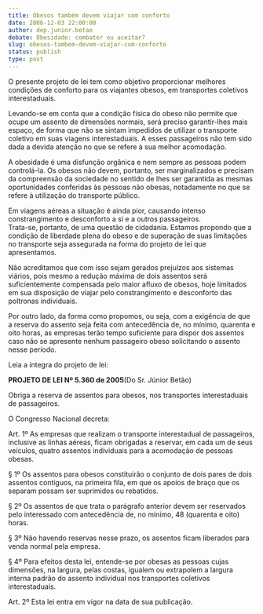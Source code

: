 ```yaml
---
title: Obesos também devem viajar com conforto
date: 2006-12-03 22:00:00
author: dep.junior.betao
debate: Obesidade: combater ou aceitar?
slug: obesos-tambem-devem-viajar-com-conforto
status: publish 
type: post
---
```


O presente projeto de lei tem como objetivo proporcionar melhores condições de conforto para os viajantes obesos, em transportes coletivos interestaduais.  
  
Levando-se em conta que a condição física do obeso não permite que ocupe um assento de dimensões normais, será preciso garantir-lhes mais espaço, de forma que não se sintam impedidos de utilizar o transporte coletivo em suas viagens interestaduais. A esses passageiros não tem sido dada a devida atenção no que se refere à sua melhor acomodação.  
  
A obesidade é uma disfunção orgânica e nem sempre as pessoas podem controlá-la. Os obesos não devem, portanto, ser marginalizados e precisam da compreensão da sociedade no sentido de lhes ser garantida as mesmas oportunidades conferidas às pessoas não obesas, notadamente no que se refere à utilização do transporte público.  
  
Em viagens aéreas a situação é ainda pior, causando intenso constrangimento e desconforto a si e a outros passageiros.  
Trata-se, portanto, de uma questão de cidadania. Estamos propondo que a condição de liberdade plena do obeso e de superação de suas limitações no transporte seja assegurada na forma do projeto de lei que apresentamos.  
  
Não acreditamos que com isso sejam gerados prejuízos aos sistemas viários, pois mesmo a redução máxima de dois assentos será suficientemente compensada pelo maior afluxo de obesos, hoje limitados em sua disposição de viajar pelo constrangimento e desconforto das poltronas individuais. 


Por outro lado, da forma como propomos, ou seja, com a exigência de que a reserva do assento seja feita com antecedência de, no mínimo, quarenta e oito horas, as empresas terão tempo suficiente para dispor dos assentos caso não se apresente nenhum passageiro obeso solicitando o assento nesse período.  
  
Leia a íntegra do projeto de lei:  
  
**PROJETO DE LEI Nº 5.360 de 2005**(Do Sr. Júnior Betão)  
  
Obriga a reserva de assentos para obesos, nos transportes interestaduais de passageiros.  
  
O Congresso Nacional decreta:  
  
Art. 1º As empresas que realizam o transporte interestadual de passageiros, inclusive as linhas aéreas, ficam obrigadas a reservar, em cada um de seus veículos, quatro assentos individuais para a acomodação de pessoas obesas.  
  
§ 1º Os assentos para obesos constituirão o conjunto de dois pares de dois assentos contíguos, na primeira fila, em que os apoios de braço que os separam possam ser suprimidos ou rebatidos.  
  
§ 2º Os assentos de que trata o parágrafo anterior devem ser reservados pelo interessado com antecedência de, no mínimo, 48 (quarenta e oito) horas.  
  
§ 3º Não havendo reservas nesse prazo, os assentos ficam liberados para venda normal pela empresa.  
  
§ 4º Para efeitos desta lei, entende-se por obesas as pessoas cujas dimensões, na largura, pelas costas, igualem ou extrapolem a largura interna padrão do assento individual nos transportes coletivos interestaduais.  
  
Art. 2º Esta lei entra em vigor na data de sua publicação.


